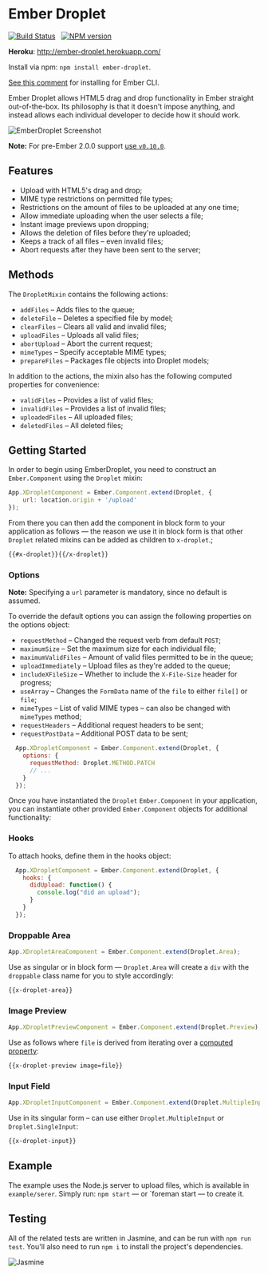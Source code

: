 # Ember Droplet

[![Build Status](https://travis-ci.org/Wildhoney/EmberDroplet.svg?branch=master)](https://travis-ci.org/Wildhoney/EmberDroplet)
&nbsp;
[![NPM version](https://badge.fury.io/js/ember-droplet.svg)](http://badge.fury.io/js/ember-droplet)

**Heroku**: http://ember-droplet.herokuapp.com/

Install via npm: `npm install ember-droplet`.

[See this comment](https://github.com/Wildhoney/EmberDroplet/issues/36#issuecomment-50809709) for installing for Ember CLI.

Ember Droplet allows HTML5 drag and drop functionality in Ember straight out-of-the-box. Its philosophy is that it doesn't
impose anything, and instead allows each individual developer to decide how it should work.

<img src="http://i.imgur.com/itTxEjl.png" alt="EmberDroplet Screenshot" />

**Note:** For pre-Ember 2.0.0 support [use `v0.10.0`](https://github.com/Wildhoney/EmberDroplet/tree/v0.10.0).

## Features

 * Upload with HTML5's drag and drop;
 * MIME type restrictions on permitted file types;
 * Restrictions on the amount of files to be uploaded at any one time;
 * Allow immediate uploading when the user selects a file;
 * Instant image previews upon dropping;
 * Allows the deletion of files before they're uploaded;
 * Keeps a track of all files &ndash; even invalid files;
 * Abort requests after they have been sent to the server;

## Methods

The `DropletMixin` contains the following actions:

 * `addFiles` &ndash; Adds files to the queue;
 * `deleteFile` &ndash; Deletes a specified file by model;
 * `clearFiles` &ndash; Clears all valid and invalid files;
 * `uploadFiles` &ndash; Uploads all valid files;
 * `abortUpload` &ndash; Abort the current request;
 * `mimeTypes` &ndash; Specify acceptable MIME types;
 * `prepareFiles` &ndash; Packages file objects into Droplet models;

In addition to the actions, the mixin also has the following computed properties for convenience:

 * `validFiles` &ndash; Provides a list of valid files;
 * `invalidFiles` &ndash; Provides a list of invalid files;
 * `uploadedFiles` &ndash; All uploaded files;
 * `deletedFiles` &ndash; All deleted files;

## Getting Started

In order to begin using EmberDroplet, you need to construct an `Ember.Component` using the `Droplet` mixin:

```javascript
App.XDropletComponent = Ember.Component.extend(Droplet, {
    url: location.origin + '/upload'
});
```

From there you can then add the component in block form to your application as follows &mdash; the reason we use it in block form is that other `Droplet` related mixins can be added as children to `x-droplet`.;

```html
{{#x-droplet}}{{/x-droplet}}
```

### Options

**Note:** Specifying a `url` parameter is mandatory, since no default is assumed.

To override the default options you can assign the following properties on the 
options object:

 * `requestMethod` &ndash; Changed the request verb from default `POST`;
 * `maximumSize` &ndash; Set the maximum size for each individual file;
 * `maximumValidFiles` &ndash; Amount of valid files permitted to be in the queue;
 * `uploadImmediately` &ndash; Upload files as they're added to the queue;
 * `includeXFileSize` &ndash; Whether to include the `X-File-Size` header for progress;
 * `useArray` &ndash; Changes the `FormData` name of the `file` to either `file[]` or `file`;
 * `mimeTypes` &ndash; List of valid MIME types &ndash; can also be changed with `mimeTypes` method;
 * `requestHeaders` &ndash; Additional request headers to be sent;
 * `requestPostData` &ndash; Additional POST data to be sent;

```javascript
  App.XDropletComponent = Ember.Component.extend(Droplet, {
    options: {
      requestMethod: Droplet.METHOD.PATCH
      // ...
    }
  });
```

Once you have instantiated the `Droplet` `Ember.Component` in your application, 
you can instantiate other provided `Ember.Component` objects for additional functionality:

### Hooks

To attach hooks, define them in the hooks object:

```javascript
  App.XDropletComponent = Ember.Component.extend(Droplet, {
    hooks: {
      didUpload: function() {
        console.log("did an upload");
      }
    }
  });
```

### Droppable Area

```javascript
App.XDropletAreaComponent = Ember.Component.extend(Droplet.Area);
```

Use as singular or in block form &mdash; `Droplet.Area` will create a `div` with the `droppable` class name for you to style accordingly:

```html
{{x-droplet-area}}
```

### Image Preview

```javascript
App.XDropletPreviewComponent = Ember.Component.extend(Droplet.Preview);
```

Use as follows where `file` is derived from iterating over a [computed property](#methods):

```html
{{x-droplet-preview image=file}}
```

### Input Field

```javascript
App.XDropletInputComponent = Ember.Component.extend(Droplet.MultipleInput);
```

Use in its singular form &ndash; can use either `Droplet.MultipleInput` or `Droplet.SingleInput`:

```html
{{x-droplet-input}}
```

Example
-------------

The example uses the Node.js server to upload files, which is available in `example/serer`. Simply run: `npm start` &mdash; or `foreman start &mdash; to create it.

Testing
-------------

All of the related tests are written in Jasmine, and can be run with `npm run test`. You'll also need to run `npm i` to install the project's dependencies.

<img src="http://nathanleclaire.com/images/unit-test-angularjs-service/jasmine.png" alt="Jasmine" />
